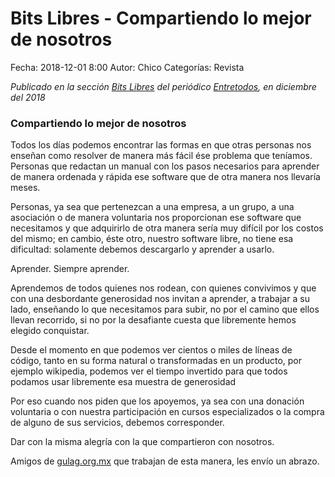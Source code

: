 Bits Libres - Compartiendo lo mejor de nosotros
==================================

Fecha: 2018-12-01 8:00
Autor: Chico
Categorías: Revista

_Publicado en la sección [Bits Libres](http://www.gulag.org.mx/revista/2016-05-10-Bits-Libres.html) del periódico [Entretodos](http://periodicoentretodos.com/), en diciembre del 2018_

<!-- break -->

### Compartiendo lo mejor de nosotros

Todos los días podemos encontrar las formas en que otras personas nos enseñan como resolver de manera más fácil ése problema que teníamos. Personas que redactan un manual con los pasos necesarios para aprender de manera ordenada y rápida ese software que de otra manera nos llevaría meses.

Personas, ya sea que pertenezcan a una empresa, a un grupo, a una asociación o de manera voluntaria nos proporcionan ese software que necesitamos y que adquirirlo de otra manera sería muy difícil por los costos del mismo; en cambio, éste otro, nuestro software libre, no tiene esa dificultad: solamente debemos descargarlo y aprender a usarlo.

Aprender. Siempre aprender.

Aprendemos de todos quienes nos rodean, con quienes convivimos y que con una desbordante generosidad nos invitan a aprender, a trabajar a su lado, enseñando lo que necesitamos para subir, no por el camino que ellos llevan recorrido, si no por la desafiante cuesta que libremente hemos elegido conquistar.

Desde el momento en que podemos ver cientos o miles de líneas de código, tanto en su forma natural o transformadas en un producto, por ejemplo wikipedia, podemos ver el tiempo invertido para que todos podamos usar libremente esa muestra de generosidad

Por eso cuando nos piden que los apoyemos, ya sea con una donación voluntaria o con nuestra participación en cursos especializados o la compra de alguno de sus servicios, debemos corresponder.

Dar con la misma alegría con la que compartieron con nosotros.

Amigos de [gulag.org.mx](http://www.gulag.org.mx/) que trabajan de esta manera, les envío un abrazo.
